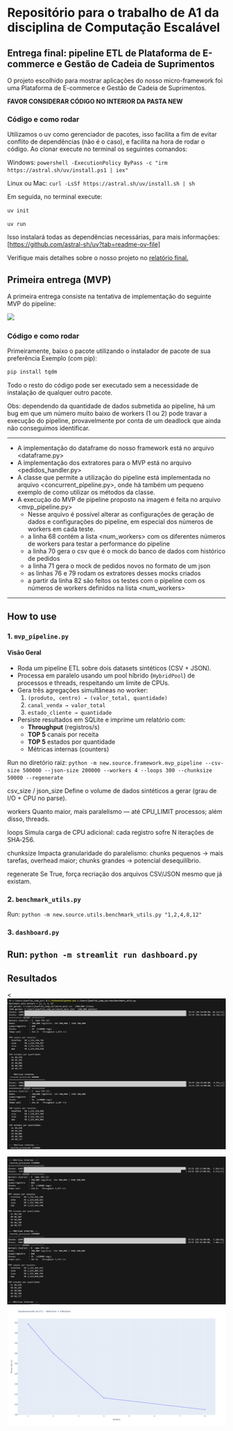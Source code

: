 # Repositório para o trabalho de A1 da disciplina de Computação Escalável

## Entrega final: pipeline ETL de Plataforma de E-commerce e Gestão de Cadeia de Suprimentos
O projeto escolhido para mostrar aplicações do nosso micro-framework foi uma Plataforma de E-commerce e Gestão de Cadeia de Suprimentos.

**FAVOR CONSIDERAR CÓDIGO NO INTERIOR DA PASTA NEW**

### Código e como rodar
Utilizamos o uv como gerenciador de pacotes, isso facilita a fim de evitar conflito de dependências (não é o caso), e facilita na hora de rodar o código.
Ao clonar execute no terminal os seguintes comandos:

Windows:
`powershell -ExecutionPolicy ByPass -c "irm https://astral.sh/uv/install.ps1 | iex"`

Linux ou Mac:
```curl -LsSf https://astral.sh/uv/install.sh | sh```

Em seguida, no terminal execute:

`uv init`

`uv run`

Isso instalará todas as dependências necessárias, para mais informações: [https://github.com/astral-sh/uv?tab=readme-ov-file]

Verifique mais detalhes sobre o nosso projeto no [relatório final.](relatorio_final.pdf)

## Primeira entrega (MVP)
A primeira entrega consiste na tentativa de implementação do seguinte MVP do pipeline: 

<img src='imgs/mvp_pipe.jpg' />

### Código e como rodar
Primeiramente, baixo o pacote <tqdm> utilizando o instalador de pacote de sua preferência
Exemplo (com pip):

```bash
pip install tqdm
```

Todo o resto do código pode ser executado sem a necessidade de instalação de qualquer outro pacote.

Obs: dependendo da quantidade de dados submetida ao pipeline, há um bug em que um número muito baixo de workers (1 ou 2) pode travar a execução do pipeline, provavelmente por conta de um deadlock que ainda não conseguimos identificar.

---

- A implementação do dataframe do nosso framework está no arquivo <dataframe.py>
- A implementação dos extratores para o MVP está no arquivo <pedidos_handler.py>
- A classe que permite a utilização do pipeline está implementada no arquivo <concurrent_pipeline.py>, onde há também um pequeno exemplo de como utilizar os métodos da classe.
- A execução do MVP de pipeline proposto na imagem é feita no arquivo <mvp_pipeline.py>
  - Nesse arquivo é possível alterar as configurações de geração de dados e configurações do pipeline, em especial dos números de workers em cada teste.
  - a linha 68 contém a lista <num_workers> com os diferentes números de workers para testar a performance do pipeline
  - a linha 70 gera o csv que é o mock do banco de dados com histórico de pedidos
  - a linha 71 gera o mock de pedidos novos no formato de um json
  - as linhas 76 e 79 rodam os extratores desses mocks criados
  - a partir da linha 82 são feitos os testes com o pipeline com os números de workers definidos na lista <num_workers>

 ---

 ## How to use

 ### 1. `mvp_pipeline.py`

#### Visão Geral

- Roda um pipeline ETL sobre dois datasets sintéticos (CSV + JSON).  
- Processa em paralelo usando um pool híbrido (`HybridPool`) de processos e threads, respeitando um limite de CPUs.  
- Gera três agregações simultâneas no worker:
  1. `(produto, centro) → (valor_total, quantidade)`  
  2. `canal_venda → valor_total`  
  3. `estado_cliente → quantidade`  
- Persiste resultados em SQLite e imprime um relatório com:
  - **Throughput** (registros/s)
  - **TOP 5** canais por receita
  - **TOP 5** estados por quantidade
  - Métricas internas (counters)
 
Run no diretório raiz:
`python -m new.source.framework.mvp_pipeline --csv-size 500000 --json-size 200000 --workers 4 --loops 300 --chunksize 50000 --regenerate`

csv_size / json_size
Define o volume de dados sintéticos a gerar (grau de I/O + CPU no parse).

workers
Quanto maior, mais paralelismo — até CPU_LIMIT processos; além disso, threads.

loops
Simula carga de CPU adicional: cada registro sofre N iterações de SHA‑256.

chunksize
Impacta granularidade do paralelismo: chunks pequenos → mais tarefas, overhead maior; chunks grandes → potencial desequilíbrio.

regenerate
Se True, força recriação dos arquivos CSV/JSON mesmo que já existam.

### 2. `benchmark_utils.py`
Run:
`python -m new.source.utils.benchmark_utils.py "1,2,4,8,12"`

### 3. `dashboard.py`
Run:
`python -m streamlit run dashboard.py`
---
## Resultados

<<img src='imgs/output1.png' />

<img src='imgs/output2.png' />

<img src='imgs/cpu_chart.png' />

  
